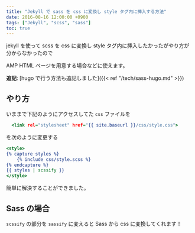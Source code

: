 ```yaml
---
title: "Jekyll で sass を css に変換し style タグ内に挿入する方法"
date: 2016-08-16 12:00:00 +0900
tags: ["Jekyll", "scss", "sass"]
toc: true
---
```

jekyll を使って scss を css に変換し style タグ内に挿入したかったがやり方が分からなかったので

AMP HTML ページを用意する場合などに使えます。

**追記**: [hugo で行う方法も追記しました]({{< ref "/tech/sass-hugo.md" >}})

## やり方
いままで下記のようにアクセスしてた `css` ファイルを

```html:_layouts/default.html
  <link rel="stylesheet" href="{{ site.baseurl }}/css/style.css">
```

を次のように変更する

```html:_layouts/default.html
<style>
{% capture styles %}
    {% include css/style.scss %}
{% endcapture %}
{{ styles | scssify }}
</style>
```

簡単に解決することができました。

## Sass の場合
`scssify` の部分を `sassify` に変えると Sass から css に変換してくれます！
